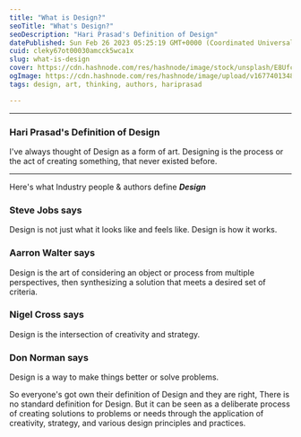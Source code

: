 ```yaml
---
title: "What is Design?"
seoTitle: "What's Design?"
seoDescription: "Hari Prasad's Definition of Design"
datePublished: Sun Feb 26 2023 05:25:19 GMT+0000 (Coordinated Universal Time)
cuid: cleky67ot00030amcck5wca1x
slug: what-is-design
cover: https://cdn.hashnode.com/res/hashnode/image/stock/unsplash/E8Ufcyxz514/upload/411cc0dce3dd41809e9eea8e9fdb09e3.jpeg
ogImage: https://cdn.hashnode.com/res/hashnode/image/upload/v1677401348513/b5b9845d-eb4c-4b5b-98ab-96fa03a0cc2b.jpeg
tags: design, art, thinking, authors, hariprasad

---
```


---

### **Hari Prasad's Definition of Design**

I've always thought of Design as a form of art. Designing is the process or the act of creating something, that never existed before.

---

Here's what Industry people & authors define ***Design***

### Steve Jobs says

Design is not just what it looks like and feels like. Design is how it works.

### Aarron Walter says

Design is the art of considering an object or process from multiple perspectives, then synthesizing a solution that meets a desired set of criteria.

### Nigel Cross says

Design is the intersection of creativity and strategy.

### Don Norman says

Design is a way to make things better or solve problems.

So everyone's got own their definition of Design and they are right, There is no standard definition for Design. But it can be seen as a deliberate process of creating solutions to problems or needs through the application of creativity, strategy, and various design principles and practices.